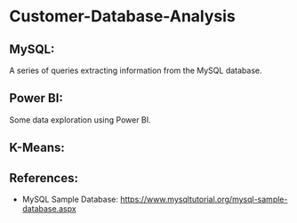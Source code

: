 # Customer-Database-Analysis


## MySQL:

A series of queries extracting information from the MySQL database.

## Power BI:

Some data exploration using Power BI.

## K-Means:


## References:

- MySQL Sample Database: https://www.mysqltutorial.org/mysql-sample-database.aspx
